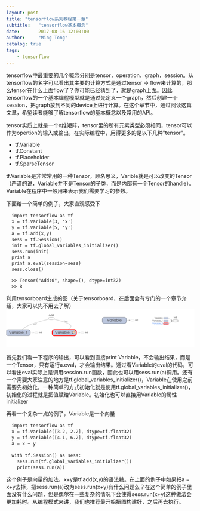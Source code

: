 ```yaml
---
layout: post
title: "tensorflow系列教程第一章"
subtitle:   "tensorflow基本概念"
date:       2017-08-16 12:00:00
author:     "Ming Tong"
catalog: true
tags:
    - tensorflow
---
```


tensorflow中最重要的几个概念分别是tensor，operation，graph，session。从tensorflow的名字可以看出其主要的计算方式是通过tensor -> flow来计算的，那么tensor在什么上面flow了？你可能已经猜到了，就是graph上面。因此tensorflow的一个基本编程模型就是通过先定义一个graph，然后创建一个session，把graph放到不同的device上进行计算。在这个章节中，通过阅读这篇文章，希望读者能够了解tensorflow的基本概念以及常用的API。

tensor实质上就是一个n维矩阵，tensor里的所有元素类型必须相同，tensor可以作为opertion的输入或输出，在实际编程中，用得更多的是以下几种"tensor"。
- tf.Variable
- tf.Constant
- tf.Placeholder
- tf.SparseTensor 

tf.Variable是非常常用的一种Tensor，顾名思义，Varible就是可以改变的Tensor（严谨的说，Variable并不是Tensor的子类，而是内部有一个Tensor的handle）。Variable在程序中一般用来表示我们需要学习的参数。


下面给一个简单的例子，大家直观感受下
```
  import tensorflow as tf
  x = tf.Variable(3, 'x')
  y = tf.Variable(5, 'y')
  a = tf.add(x,y)
  sess = tf.Session()
  init = tf.global_variables_initializer()
  sess.run(init)
  print a
  print a.eval(session=sess)
  sess.close()
```
```
  >> Tensor("Add:0", shape=(), dtype=int32)
  >> 8
```
利用tensorboard生成的图（关于tensorboard，在后面会有专门的一个章节介绍，大家可以先不用去了解）
![avatar](/img/tensor_cha1.png)

首先我们看一下程序的输出，可以看到直接print Variable，不会输出结果，而是一个Tensor，只有运行a.eval，才会输出结果。通过看Variable的eval的代码，可以看出eval实际上是调用session.run函数，因此也可以用sess.run(a)调用。还有一个需要大家注意的地方是tf.global_variables_initializer()，Variable在使用之前需要先初始化，一种简单的方式初始化就是使用tf.global_variables_initializer()，初始化的过程就是把值赋给Variable。初始化也可以直接用Variable的属性initializer

再看一个复杂一点的例子，Variable是一个向量
```
  import tensorflow as tf
  x = tf.Variable([3.2, 2.2], dtype=tf.float32)
  y = tf.Variable([4.1, 6.2], dtype=tf.float32)
  a = x + y

  with tf.Session() as sess:
    sess.run(tf.global_variables_initializer())
    print(sess.run(a))
```

这个例子是向量的加法，x+y是tf.add(x,y)的语法糖。在上面的例子中如果把a = x+y去掉，把sess.run(a)改为sess.run(x+y)有什么问题么？在这个简单的例子里面没有什么问题，但是偶尔在一些复杂的情况下会使得sess.run(x+y)这种做法会更加耗时。从编程模式来讲，我们也推荐最开始把图构建好，之后再去执行。


